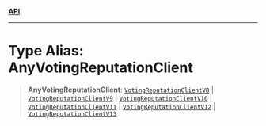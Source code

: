 [**API**](../README.md)

***

# Type Alias: AnyVotingReputationClient

> **AnyVotingReputationClient**: [`VotingReputationClientV8`](../interfaces/VotingReputationClientV8.md) \| [`VotingReputationClientV9`](../interfaces/VotingReputationClientV9.md) \| [`VotingReputationClientV10`](../interfaces/VotingReputationClientV10.md) \| [`VotingReputationClientV11`](../interfaces/VotingReputationClientV11.md) \| [`VotingReputationClientV12`](../interfaces/VotingReputationClientV12.md) \| [`VotingReputationClientV13`](../interfaces/VotingReputationClientV13.md)
